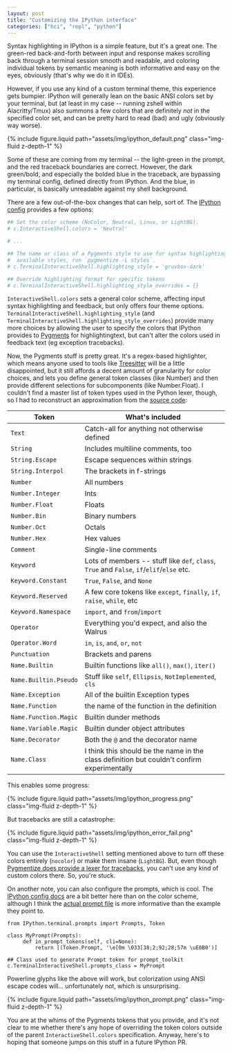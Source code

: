 ```yaml
---
layout: post
title: "Customizing the IPython interface"
categories: ["hci", "repl", "python"]
---
```


Syntax highlighting in IPython is a simple feature, but it's a great one. The green-red back-and-forth between input and response makes scrolling back through a terminal session smooth and readable, and coloring individual tokens by semantic meaning is both informative and easy on the eyes, obviously (that's why we do it in IDEs).

However, if you use any kind of a custom terminal theme, this experience gets bumpier. IPython will generally lean on the basic ANSI colors set by your terminal, but (at least in my case -- running zshell within Alacritty/Tmux) also summons a few colors that are definitely *not* in the specified color set, and can be pretty hard to read (bad) and ugly (obviously way worse).

{% include figure.liquid path="assets/img/ipython_default.png" class="img-fluid z-depth-1" %}

Some of these are coming from my terminal -- the light-green in the prompt, and the red traceback boundaries are correct. However, the dark green/bold, and especially the bolded blue in the traceback, are bypassing my terminal config, defined directly from IPython. And the blue, in particular, is basically unreadable against my shell background.

There are a few out-of-the-box changes that can help, sort of. The [IPython config](https://ipython.readthedocs.io/en/stable/config/intro.html#setting-configurable-options) provides a few options:

```python
## Set the color scheme (NoColor, Neutral, Linux, or LightBG).
# c.InteractiveShell.colors = 'Neutral'

# ...

## The name or class of a Pygments style to use for syntax highlighting. To see
#  available styles, run `pygmentize -L styles`.
# c.TerminalInteractiveShell.highlighting_style = 'gruvbox-dark'

## Override highlighting format for specific tokens
# c.TerminalInteractiveShell.highlighting_style_overrides = {}
```

`InteractiveShell.colors` sets a general color scheme, affecting input syntax highlighting and feedback, but only offers four theme options. `TerminalInteractiveShell.highlighting_style` (and `TerminalInteractiveShell.highlighting_style_overrides`) provide many more choices by allowing the user to specify the colors that IPython provides to [Pygments](https://pygments.org/) for highlightingtext, but can't alter the colors used in feedback text (eg exception tracebacks).

Now, the Pygments stuff is pretty great. It's a regex-based highlighter, which means anyone used to tools like [Treesitter](https://tree-sitter.github.io/tree-sitter/syntax-highlighting) will be a little disappointed, but it still affords a decent amount of granularity for color choices, and lets you define general token classes (like Number) and then provide different selections for subcomponents (like Number.Float). I couldn't find a master list of token types used in the Python lexer, though, so I had to reconstruct an approximation from the [source code](https://github.com/pygments/pygments/blob/c155bc4e52e313a51a03f9dcafa64b92701a6829/pygments/lexers/python.py#L28):

Token                 | What's included
---                   | ---
`Text`                | Catch-all for anything not otherwise defined
`String`              | Includes multiline comments, too
`String.Escape`       | Escape sequences within strings
`String.Interpol`     | The brackets in f-strings
`Number`              | All numbers
`Number.Integer`      | Ints
`Number.Float`        | Floats
`Number.Bin`          | Binary numbers
`Number.Oct`          | Octals
`Number.Hex`          | Hex values
`Comment`             | Single-line comments
`Keyword`             | Lots of members -- stuff like `def`, `class`, `True` and `False`, `if`/`elif`/`else` etc.
`Keyword.Constant`    | `True`, `False`, and `None`
`Keyword.Reserved`    | A few core tokens like `except`, `finally`, `if`, `raise`, `while`, etc
`Keyword.Namespace`   | `import`, and `from`/`import`
`Operator`            | Everything you'd expect, and also the Walrus
`Operator.Word`       | `in`, `is`, `and`, `or`, `not`
`Punctuation`         | Brackets and parens
`Name.Builtin`        | Builtin functions like `all()`, `max()`, `iter()`
`Name.Builtin.Pseudo` | Stuff like `self`, `Ellipsis`, `NotImplemented`, `cls`
`Name.Exception`      | All of the builtin Exception types
`Name.Function`       | the name of the function in the definition
`Name.Function.Magic` | Builtin dunder methods
`Name.Variable.Magic` | Builtin dunder object attributes
`Name.Decorator`      | Both the `@` and the decorator name
`Name.Class`          | I think this should be the name in the class definition but couldn't confirm experimentally

This enables some progress:

{% include figure.liquid path="assets/img/ipython_progress.png" class="img-fluid z-depth-1" %}

But tracebacks are still a catastrophe:

{% include figure.liquid path="assets/img/ipython_error_fail.png" class="img-fluid z-depth-1" %}

You can use the `InteractiveShell` setting mentioned above to turn off these colors entirely (`nocolor`) or make them insane (`LightBG`). But, even though [Pygmentize does provide a lexer for tracebacks](https://github.com/pygments/pygments/blob/c155bc4e52e313a51a03f9dcafa64b92701a6829/pygments/lexers/python.py#L714), you can't use any kind of custom colors there. So, you're stuck.

On another note, you can also configure the prompts, which is cool. The [IPython config docs](https://ipython.readthedocs.io/en/stable/config/details.html#custom-prompts) are a bit better here than on the color scheme, although I think the [actual prompt file](https://github.com/ipython/ipython/blob/0e4d6390b2174fb1b352a082b72ad387ae696e87/IPython/terminal/prompts.py#L13) is more informative than the example they point to.

```python3
from IPython.terminal.prompts import Prompts, Token

class MyPrompt(Prompts):
     def in_prompt_tokens(self, cli=None):
         return [(Token.Prompt, '\e[0m \033[38;2;92;28;57m \uE0B0')]

## Class used to generate Prompt token for prompt_toolkit
c.TerminalInteractiveShell.prompts_class = MyPrompt
```

Powerline glyphs like the above will work, but colorization using ANSI escape codes will... unfortunately not, which is unsurprising.

{% include figure.liquid path="assets/img/ipython_prompt.png" class="img-fluid z-depth-1" %}

You are at the whims of the Pygments tokens that you provide, and it's not clear to me whether there's any hope of overriding the token colors outside of the parent `InteractiveShell.colors` specification. Anyway, here's to hoping that someone jumps on this stuff in a future IPython PR.
